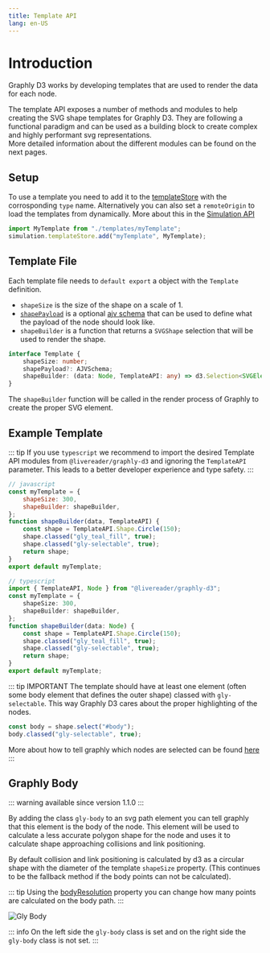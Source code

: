 ```yaml
---
title: Template API
lang: en-US
---
```


# Introduction

Graphly D3 works by developing templates that are used to render the data for each node.

The template API exposes a number of methods and modules to help creating the SVG shape templates for Graphly D3.
They are following a functional paradigm and can be used as a building block to create complex and highly performant svg representations.  
More detailed information about the different modules can be found on the next pages.

## Setup

To use a template you need to add it to the [templateStore](/simulation-api/environment#template-store) with the corrosponding `type` name.
Alternatively you can also set a `remoteOrigin` to load the templates from dynamically. More about this in the [Simulation API](/simulation-api/environment#template-store)

```ts
import MyTemplate from "./templates/myTemplate";
simulation.templateStore.add("myTemplate", MyTemplate);
```

## Template File

Each template file needs to `default export` a object with the `Template` definition.

-   `shapeSize` is the size of the shape on a scale of 1.
-   [`shapePayload`](/template-api/shape_payload) is a optional [ajv schema](https://ajv.js.org/) that can be used to define what the payload of the node should look like.
-   `shapeBuilder` is a function that returns a `SVGShape` selection that will be used to render the shape.

```ts
interface Template {
	shapeSize: number;
	shapePayload?: AJVSchema;
	shapeBuilder: (data: Node, TemplateAPI: any) => d3.Selection<SVGElement, any, any, any>;
}
```

The `shapeBuilder` function will be called in the render process of Graphly to create the proper SVG element.

## Example Template

::: tip
If you use `typescript` we recommend to import the desired Template API modules from `@livereader/graphly-d3` and ignoring the `TemplateAPI` parameter.
This leads to a better developer experience and type safety.
:::

```js
// javascript
const myTemplate = {
	shapeSize: 300,
	shapeBuilder: shapeBuilder,
};
function shapeBuilder(data, TemplateAPI) {
	const shape = TemplateAPI.Shape.Circle(150);
	shape.classed("gly_teal_fill", true);
	shape.classed("gly-selectable", true);
	return shape;
}
export default myTemplate;
```

```ts
// typescript
import { TemplateAPI, Node } from "@livereader/graphly-d3";
const myTemplate = {
	shapeSize: 300,
	shapeBuilder: shapeBuilder,
};
function shapeBuilder(data: Node) {
	const shape = TemplateAPI.Shape.Circle(150);
	shape.classed("gly_teal_fill", true);
	shape.classed("gly-selectable", true);
	return shape;
}
export default myTemplate;
```

::: tip IMPORTANT
The template should have at least one element (often some body element that defines the outer shape) classed with `gly-selectable`.
This way Graphly D3 cares about the proper highlighting of the nodes.

```js
const body = shape.select("#body");
body.classed("gly-selectable", true);
```

More about how to tell graphly which nodes are selected can be found [here](/simulation-api/environment#selected-nodes)
:::

## Graphly Body

::: warning available since version 1.1.0
:::

By adding the class `gly-body` to an svg path element you can tell graphly that this element is the body of the node.
This element will be used to calculate a less accurate polygon shape for the node and uses it to calculate shape approaching
collisions and link positioning.

By default collision and link positioning is calculated by d3 as a circular shape with the diameter of the template `shapeSize` property.
(This continues to be the fallback method if the body points can not be calculated).

::: tip
Using the [bodyResolution](/data-structure/node_data#shape) property you can change how many points are calculated on the body path.
:::

![Gly Body](/assets/img/gly-body.png)

::: info
On the left side the `gly-body` class is set and on the right side the `gly-body` class is not set.
:::
